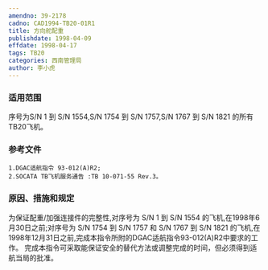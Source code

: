 ```yaml
---
amendno: 39-2178
cadno: CAD1994-TB20-01R1
title: 方向舵配重
publishdate: 1998-04-09
effdate: 1998-04-17
tags: TB20
categories: 西南管理局
author: 李小虎
---
```


### 适用范围 
序号为S/N 1 到 S/N 1554,S/N 1754 到 S/N 1757,S/N 1767 到 S/N 1821 的所有TB20飞机。

<!--more-->
### 参考文件
    1.DGAC适航指令 93-012(A)R2;
    2.SOCATA TB飞机服务通告 :TB 10-071-55 Rev.3。

### 原因、措施和规定 
为保证配重/加强连接件的完整性,对序号为 S/N 1 到 S/N 1554 的飞机,在1998年6月30日之前;对序号为 S/N 1754 到 S/N 1757 和 S/N 1767 到 S/N 1821 的飞机,在1998年12月31日之前,完成本指令所附的DGAC适航指令93-012(A)R2中要求的工作。 
    完成本指令可采取能保证安全的替代方法或调整完成的时间，但必须得到适航当局的批准。
